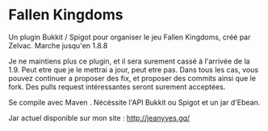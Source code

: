 # Fallen Kingdoms 
Un plugin Bukkit / Spigot pour organiser le jeu Fallen Kingdoms, créé par Zelvac. Marche jusqu'en 1.8.8

Je ne maintiens plus ce plugin, et il sera surement cassé à l'arrivée de la 1.9.
Peut etre que je le mettrai a jour, peut etre pas. Dans tous les cas, vous pouvez continuer a proposer des fix, et proposer des commits ainsi que le fork. Des pulls request intéressantes seront surement acceptées.

Se compile avec Maven . Nécéssite l'API Bukkit ou Spigot et un jar d'Ebean.

Jar actuel disponible sur mon site : http://jeanyves.gq/


